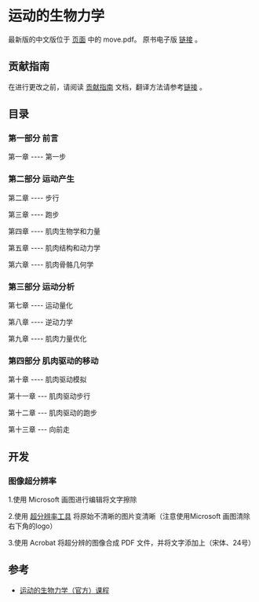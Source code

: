 # 运动的生物力学

最新版的中文版位于 [页面](https://github.com/OpenHUTB/move/releases) 中的 move.pdf。
原书电子版 [链接](https://github.com/OpenHUTB/move/issues/1s) 。

## 贡献指南
在进行更改之前，请阅读 [贡献指南](https://github.com/OpenHUTB/.github/blob/master/CONTRIBUTING.md) 文档，翻译方法请参考[链接](https://github.com/OpenHUTB/bazaar/blob/master/translation.md) 。


## 目录

### 第一部分 前言

第一章  ---- 第一步


### 第二部分 运动产生

第二章  ---- 步行

第三章  ---- 跑步

第四章  ---- 肌肉生物学和力量 

第五章  ---- 肌肉结构和动力学

第六章  ---- 肌肉骨骼几何学

### 第三部分 运动分析

第七章  ---- 运动量化

第八章  ---- 逆动力学

第九章  ---- 肌肉力量优化

### 第四部分 肌肉驱动的移动

第十章  ---- 肌肉驱动模拟

第十一章 --- 肌肉驱动步行

第十二章 --- 肌肉驱动的跑步

第十三章 --- 向前走


## 开发

### 图像超分辨率

1.使用 Microsoft 画图进行编辑将文字擦除

2.使用 [超分辨率工具](https://letsenhance.io/zh-CN/boost) 将原始不清晰的图片变清晰（注意使用Microsoft 画图清除右下角的logo）

3.使用 Acrobat 将超分辨的图像合成 PDF 文件，并将文字添加上（宋体、24号）


## 参考

- [运动的生物力学（官方）课程](https://biomech.stanford.edu/) 
